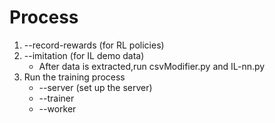 # Process
1. --record-rewards (for RL policies)
2. --imitation (for IL demo data)
    - After data is extracted,run csvModifier.py and IL-nn.py
3. Run the training process
    - --server (set up the server)
    - --trainer
    - --worker
